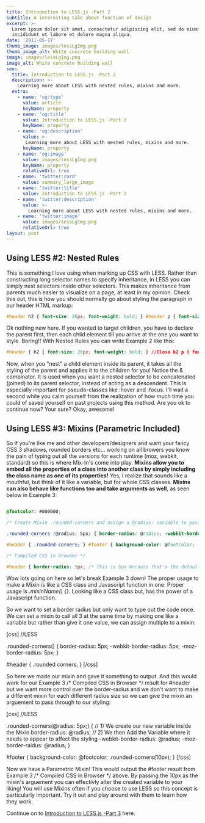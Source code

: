 ```yaml
---
title: Introduction to LESS.js -Part 2
subtitle: A interesting tale about function of design
excerpt: >-
  Lorem ipsum dolor sit amet, consectetur adipiscing elit, sed do eiusmod tempor
  incididunt ut labore et dolore magna aliqua.
date: '2011-05-17'
thumb_image: images/lessLgImg.png
thumb_image_alt: White concrete building wall
image: images/lessLgImg.png
image_alt: White concrete building wall
seo:
  title: Introduction to LESS.js -Part 2
  description: >-
    Learning more about LESS with nested rules, mixins and more.
  extra:
    - name: 'og:type'
      value: article
      keyName: property
    - name: 'og:title'
      value: Introduction to LESS.js -Part 2
      keyName: property
    - name: 'og:description'
      value: >-
       Learning more about LESS with nested rules, mixins and more.
      keyName: property
    - name: 'og:image'
      value: images/lessLgImg.png
      keyName: property
      relativeUrl: true
    - name: 'twitter:card'
      value: summary_large_image
    - name: 'twitter:title'
      value: Introduction to LESS.js -Part 2
    - name: 'twitter:description'
      value: >-
        Learning more about LESS with nested rules, mixins and more.
    - name: 'twitter:image'
      value: images/lessLgImg.png
      relativeUrl: true
layout: post
---
```


## Using LESS #2: Nested Rules

This is something I love using when marking up CSS with LESS. Rather than constructing long selector names to specify inheritance, in LESS you can simply nest selectors inside other selectors. This makes inheritance from parents much easier to visualize on a page, at least in my opinion. Check this out, this is how you should normally go about styling the paragraph in our header HTML markup:

```css
#header h2 { font-size: 26px; font-weight: bold; } #header p { font-size: 12px; color: #FFFFFF; } #header p a { text-decoration: none; } #header p a:hover { border-width: 1px; }
```

Ok nothing new here. If you wanted to target children, you have to declare the parent first, then each child element till you arrive at the one you want to style. Boring!! With Nested Rules you can write Example 2 like this:

```css
#header { h2 { font-size: 26px; font-weight: bold; } //Close h2 p { font-size: 12px; color: @color; a { text-decoration: none; &amp;:hover { border-width: 1px } //Close :hover } //Close a } //Close p } //Close  header
```

Now, when you "nest" a child element inside its parent, it takes all the styling of the parent and applies it to the children for you! Notice the & combinator. It is used when you want a nested selector to be concatenated (joined) to its parent selector, instead of acting as a descendent. This is especially important for pseudo-classes like :hover and :focus. I'll wait a second while you calm yourself from the realization of how much time you could of saved yourself on past projects using this method. Are you ok to continue now? Your sure? Okay, awesome!

## Using LESS #3: Mixins (Parametric Included)

So if you're like me and other developers/designers and want your fancy CSS 3 shadows, rounded borders etc... working on all browers you know the pain of typing out all the versions for each runtime (moz, webkit, standard) so this is where Mix-In's come into play. **Mixins allow you to embed all the properties of a class into another class by simply including the class name as one of its properties!** Yes, I realize that sounds like a mouthful, but think of it like a variable, but for whole CSS classes. **Mixins can also behave like functions too and take arguments as well**, as seen below in Example 3:

```css // LESS

@footcolor: #000000;

/* Create Mixin .rounded-corners and assign a @radius: variable to pass through */

.rounded-corners (@radius: 5px) { border-radius: @radius; -webkit-border-radius: @radius; -moz-border-radius: @radius; }

#header { .rounded-corners; } #footer { background-color: @footcolor; .rounded-corners(10px); }

/* Compiled CSS in browser */

#header { border-radius: 5px; /* This is 5px because that's the default @radius value we set \*/ -webkit-border-radius: 5px; /\* This is 5px because that's the default @radius value we set \*/ -moz-border-radius: 5px; /\* This is 5px because that's the default @radius value we set \*/ } #footer { background-color: #000000; border-radius: 10px; /\* This is 10px because we passed a value of 10px \*/ -webkit-border-radius: 10px; /\* This is 10px because we passed a value of 10px \*/ -moz-border-radius: 10px; /\* This is 10px because we passed a value of 10px \*/ }
```

Wow lots going on here so let's break Example 3 down! The proper usage to make a Mixin is like a CSS class and Javascript function in one. Proper usage is _.mixinName() {}_. Looking like a CSS class but, has the power of a Javascript function.

So we want to set a border radius but only want to type out the code once. We can set a mixin to call all 3 at the same time by making one like a variable but rather than give it one value, we can assign multiple to a mixin:

\[css\] //LESS

.rounded-corners() { border-radius: 5px; -webkit-border-radius: 5px; -moz-border-radius: 5px; }

#header { .rounded corners; } \[/css\]

So here we made our mixin and gave it something to output. And this would work for our Example 3 /\* Compiled CSS in Browser \*/ result for #header but we want more control over the border-radius and we don't want to make a different mixin for each different radius size so we can give the mixin an arguement to pass through to our styling:

\[css\] //LESS

.rounded-corners(@radius: 5px;) { // 1) We create our new variable inside the Mixin border-radius: @radius; // 2) We then Add the Variable where it needs to appear to affect the styling -webkit-border-radius: @radius; -moz-border-raidus: @radius; }

#footer { background-color: @footcolor; .rounded-corners(10px); } \[/css\]

Now we have a Parametric Mixin! This would output the #footer result from Example 3 /\* Compiled CSS in Browser \*/ above. By passing the 10px as the mixin's arguement you can effectivly alter the created variable to your liking! You will use Mixins often if you choose to use LESS so this concept is particularly important. Try it out and play around with them to learn how they work.

Continue on to [Introduction to LESS.js -Part 3](/introduction-to-less-js-part-3/) here.
